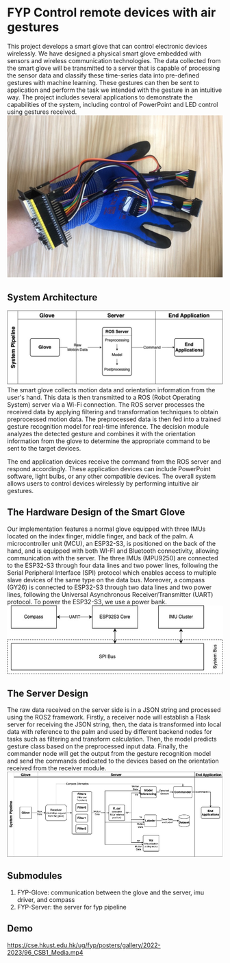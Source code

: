 # FYP Control remote devices with air gestures

This project develops a smart glove that can control electronic devices wirelessly. We have designed a physical smart glove embedded with sensors and wireless communication technologies. The data collected from the smart glove will be transmitted to a server that is capable of processing the sensor data and classify these time-series data into pre-defined gestures with machine learning. These gestures can then be sent to application and perform the task we intended with the gesture in an intuitive way. The project includes several applications to demonstrate the capabilities of the system, including control of PowerPoint and LED control using gestures received.
![Glove](res/glove.jpg)

## System Architecture
![System Architecture](res/system_arch.jpg)
The smart glove collects motion data and orientation information from the user's hand. This data is then transmitted to a ROS (Robot Operating System) server via a Wi-Fi connection. The ROS server processes the received data by applying filtering and transformation techniques to obtain preprocessed motion data. The preprocessed data is then fed into a trained gesture recognition model for real-time inference. The decision module analyzes the detected gesture and combines it with the orientation information from the glove to determine the appropriate command to be sent to the target devices.

The end application devices receive the command from the ROS server and respond accordingly. These application devices can include PowerPoint software, light bulbs, or any other compatible devices. The overall system allows users to control devices wirelessly by performing intuitive air gestures.

## The Hardware Design of the Smart Glove
Our implementation features a normal glove equipped with three IMUs located on the index finger, middle finger, and back of the palm. A microcontroller unit (MCU), an ESP32-S3, is positioned on the back of the hand, and is equipped with both WI-FI and Bluetooth connectivity, allowing communication with the server. The three IMUs (MPU9250) are connected to the ESP32-S3 through four data lines and two power lines, following the Serial Peripheral Interface (SPI) protocol which enables access to multiple slave devices of the same type on the data bus. Moreover, a compass (GY26) is connected to ESP32-S3 through two data lines and two power lines, following the Universal Asynchronous Receiver/Transmitter (UART) protocol. To power the ESP32-S3, we use a power bank.
![Hardware Design](res/hardware_structure.jpg)

## The Server Design
The raw data received on the server side is in a JSON string and processed using the ROS2 framework. Firstly, a receiver node will establish a Flask server for receiving the JSON string, then, the data is transformed into local data with reference to the palm and used by different backend nodes for tasks such as filtering and transform calculation. Then, the model predicts gesture class based on the preprocessed input data. Finally, the commander node will get the output from the gesture recognition model and send the commands dedicated to the devices based on the orientation received from the receiver module.
![Server Design](res/server_arch.jpg)

## Submodules
1. FYP-Glove: communication between the glove and the server, imu driver, and compass
2. FYP-Server: the server for fyp pipeline

## Demo
https://cse.hkust.edu.hk/ug/fyp/posters/gallery/2022-2023/96_CSB1_Media.mp4


